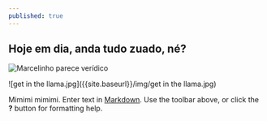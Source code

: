 ```yaml
---
published: true
---
```



## Hoje em dia, anda tudo zuado, né?

![Marcelinho parece verídico](http://www.quickmeme.com/img/7c/7ce9dc1bc29935e44aae2e75c41f2606b3ce2ea0f9de56a8cb588e2cd3afc934.jpg)

![get in the llama.jpg]({{site.baseurl}}/img/get in the llama.jpg)




Mimimi mimimi. 
Enter text in [Markdown](http://daringfireball.net/projects/markdown/). Use the toolbar above, or click the **?** button for formatting help.
